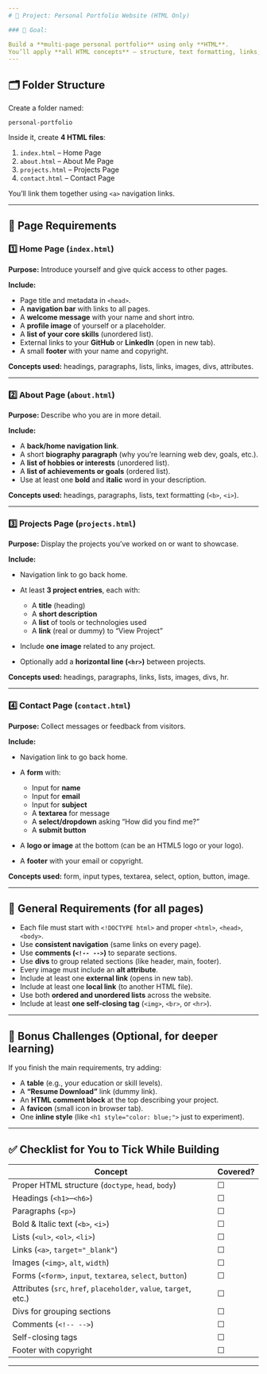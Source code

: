 ```yaml
---
# 💼 Project: Personal Portfolio Website (HTML Only)

### 🧠 Goal:

Build a **multi-page personal portfolio** using only **HTML**.
You’ll apply **all HTML concepts** — structure, text formatting, links, images, lists, forms, and attributes — in a real-world project.
---
```


## 🗂 Folder Structure

Create a folder named:

```
personal-portfolio
```

Inside it, create **4 HTML files**:

1. `index.html` – Home Page
2. `about.html` – About Me Page
3. `projects.html` – Projects Page
4. `contact.html` – Contact Page

You’ll link them together using `<a>` navigation links.

---

## 🔹 Page Requirements

### 1️⃣ Home Page (`index.html`)

**Purpose:** Introduce yourself and give quick access to other pages.

**Include:**

- Page title and metadata in `<head>`.
- A **navigation bar** with links to all pages.
- A **welcome message** with your name and short intro.
- A **profile image** of yourself or a placeholder.
- A **list of your core skills** (unordered list).
- External links to your **GitHub** or **LinkedIn** (open in new tab).
- A small **footer** with your name and copyright.

**Concepts used:** headings, paragraphs, lists, links, images, divs, attributes.

---

### 2️⃣ About Page (`about.html`)

**Purpose:** Describe who you are in more detail.

**Include:**

- A **back/home navigation link**.
- A short **biography paragraph** (why you’re learning web dev, goals, etc.).
- A **list of hobbies or interests** (unordered list).
- A **list of achievements or goals** (ordered list).
- Use at least one **bold** and **italic** word in your description.

**Concepts used:** headings, paragraphs, lists, text formatting (`<b>`, `<i>`).

---

### 3️⃣ Projects Page (`projects.html`)

**Purpose:** Display the projects you’ve worked on or want to showcase.

**Include:**

- Navigation link to go back home.
- At least **3 project entries**, each with:

  - A **title** (heading)
  - A **short description**
  - A **list** of tools or technologies used
  - A **link** (real or dummy) to “View Project”

- Include **one image** related to any project.
- Optionally add a **horizontal line (`<hr>`)** between projects.

**Concepts used:** headings, paragraphs, links, lists, images, divs, hr.

---

### 4️⃣ Contact Page (`contact.html`)

**Purpose:** Collect messages or feedback from visitors.

**Include:**

- Navigation link to go back home.
- A **form** with:

  - Input for **name**
  - Input for **email**
  - Input for **subject**
  - A **textarea** for message
  - A **select/dropdown** asking “How did you find me?”
  - A **submit button**

- A **logo or image** at the bottom (can be an HTML5 logo or your logo).
- A **footer** with your email or copyright.

**Concepts used:** form, input types, textarea, select, option, button, image.

---

## 🔹 General Requirements (for all pages)

- Each file must start with `<!DOCTYPE html>` and proper `<html>`, `<head>`, `<body>`.
- Use **consistent navigation** (same links on every page).
- Use **comments (`<!-- -->`)** to separate sections.
- Use **divs** to group related sections (like header, main, footer).
- Every image must include an **alt attribute**.
- Include at least one **external link** (opens in new tab).
- Include at least one **local link** (to another HTML file).
- Use both **ordered and unordered lists** across the website.
- Include at least **one self-closing tag** (`<img>`, `<br>`, or `<hr>`).

---

## 🎯 Bonus Challenges (Optional, for deeper learning)

If you finish the main requirements, try adding:

- A **table** (e.g., your education or skill levels).
- A **“Resume Download”** link (dummy link).
- An **HTML comment block** at the top describing your project.
- A **favicon** (small icon in browser tab).
- One **inline style** (like `<h1 style="color: blue;">` just to experiment).

---

## ✅ Checklist for You to Tick While Building

| Concept                                                            | Covered? |
| ------------------------------------------------------------------ | -------- |
| Proper HTML structure (`doctype`, `head`, `body`)                  | ☐        |
| Headings (`<h1>`–`<h6>`)                                           | ☐        |
| Paragraphs (`<p>`)                                                 | ☐        |
| Bold & Italic text (`<b>`, `<i>`)                                  | ☐        |
| Lists (`<ul>`, `<ol>`, `<li>`)                                     | ☐        |
| Links (`<a>`, `target="_blank"`)                                   | ☐        |
| Images (`<img>`, `alt`, `width`)                                   | ☐        |
| Forms (`<form>`, `input`, `textarea`, `select`, `button`)          | ☐        |
| Attributes (`src`, `href`, `placeholder`, `value`, `target`, etc.) | ☐        |
| Divs for grouping sections                                         | ☐        |
| Comments (`<!-- -->`)                                              | ☐        |
| Self-closing tags                                                  | ☐        |
| Footer with copyright                                              | ☐        |

----
